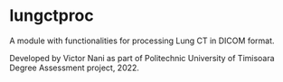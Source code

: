 # lungctproc
A module with functionalities for processing Lung CT in DICOM format.

Developed by Victor Nani as part of Politechnic University of Timisoara Degree Assessment project, 2022.